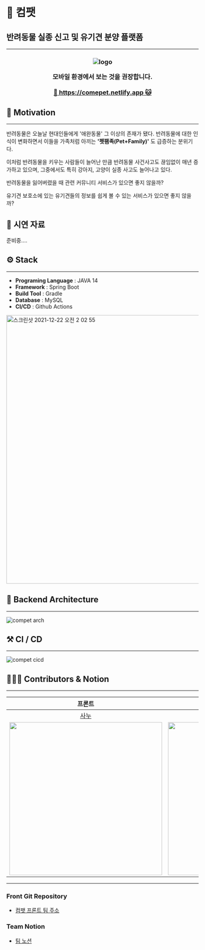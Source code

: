# 🐶 컴팻

## 반려동물 실종 신고 및 유기견 분양 플랫폼

---
<h3 align="center">

![logo](https://user-images.githubusercontent.com/58363663/146007111-9cd1503b-4c93-41c6-84c3-578e9aa29406.png)

<div> 모바일 환경에서 보는 것을 권장합니다. </div>

<br>
<div>
    <a href="https://comepet.netlify.app">🐶 https://comepet.netlify.app 🐱</a>
</div>

</h3>



## 🚀 Motivation

---

반려동물은 오늘날 현대인들에게 '애완동물' 그 이상의 존재가 됐다. 반려동물에 대한 인식이 변화하면서 이들을 가족처럼 아끼는 **'펫팸족(Pet+Family)'** 도 급증하는 분위기다.

이처럼 반려동물을 키우는 사람들이 늘어난 만큼 반려동물 사건사고도 끊임없이 매년 증가하고 있으며, 그중에서도 특히 강아지, 고양이 실종 사고도 늘어나고 있다.

반려동물을 잃어버렸을 때 관련 커뮤니티 서비스가 있으면 좋지 않을까?

유기견 보호소에 있는 유기견들의 정보를 쉽게 볼 수 있는 서비스가 있으면 좋지 않을까?


## 🐹 시연 자료

준비중....


## ⚙ Stack

---

- **Programing Language** : JAVA 14
- **Framework** : Spring Boot
- **Build Tool** : Gradle
- **Database** : MySQL
- **CI/CD** : Github Actions

<img width="702" alt="스크린샷 2021-12-22 오전 2 02 55" src="https://user-images.githubusercontent.com/58363663/146969801-1faa9a10-9e61-4331-b3ef-40cbf3b820e0.png">


## 🧩 Backend Architecture

---

![compet arch](https://user-images.githubusercontent.com/58363663/146959688-09360883-cba6-4abf-9bcf-ffc393d54ae1.png)


## ⚒ CI / CD

---

![compet cicd](https://user-images.githubusercontent.com/58363663/146959699-efb652d6-3db3-43b1-a581-acf169131b57.png)


## 👨🏻‍💻 Contributors & Notion

---

| 프론트 | 프론트 | 프론트 | 백엔드 | 백엔드 | 백엔드 |
|:---:|:---:|:---:|:---:|:---:|:---:|
| [사누](&#40;https://github.com/sanoopark)  | [에드워드](https://github.com/wherehows) |[앨리스](https://github.com/Jihyeon228) |[케빈](https://github.com/LeeJuOh) |[범키](https://github.com/venzym) | [티거](https://github.com/yhh1056) |
|<img src="https://user-images.githubusercontent.com/58363663/146958829-f58b23ee-cf0e-4024-a6e7-6927ce5e3b5c.png" width="400"/>   |<img src="https://user-images.githubusercontent.com/58363663/146959251-d3e640d4-7ea8-4bba-90a8-cb749d7e6951.jpg" width="400"/>      | <img src="https://user-images.githubusercontent.com/58363663/146959079-91dc0609-4d97-4f6b-96ea-3a95a632b3b3.jpg" width="400"/>    |<img src="https://user-images.githubusercontent.com/58363663/146007825-fe63eeb4-662c-470b-81e2-b98d150fcce5.png" width="400" />|<img src="https://user-images.githubusercontent.com/58363663/146007644-fbb83eef-7ff7-4bc9-b974-459b8effcd53.jpeg" width="400" />|<img src="https://user-images.githubusercontent.com/81351244/140481488-5309a3df-8632-4d97-a335-838fc6e43aa5.JPG" width="400" />|)

---


### Front Git Repository
- [컴팻 프론트 팀 주소](https://github.com/prgrms-web-devcourse/Team_i6_comepet_FE)

### Team Notion
- [팀 노션](https://www.notion.so/backend-devcourse/3-28f236d12c7843efb1a5662df6e93477)

